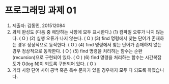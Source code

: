 # 프로그래밍 과제 01

1. 제출자:   김동민,  201512084
2. 과제 완성도 (다음 중 해당하는 사항에 모두 표시한다.)
	(1) 컴파일 오류가 나지 않는다. (  O  )
	(2) 실행 오류가 나지 않는다. (  O  )
	(3) find 명령에서 찾는 단어가 존재하는 경우 정상적으로 동작한다. (  O  )
	(4) find 명령에서 찾는 단어가 존재하지 않는 경우 정상적으로 동작한다. (  O  )
	(5) find 명령을 처리하는 함수는 순환(recursion)으로 구현되어 있다. (  O   )
	(6) find 명령을 처리하는 함수는 시간복잡도가 O(log N)이 되도록 구현되어 있다.  (  O  )
3. 기타 사항 
 단어 사이 공백 혹은 특수 문자가 있을 경우까지 모두 다 되도록 하였습니다.

